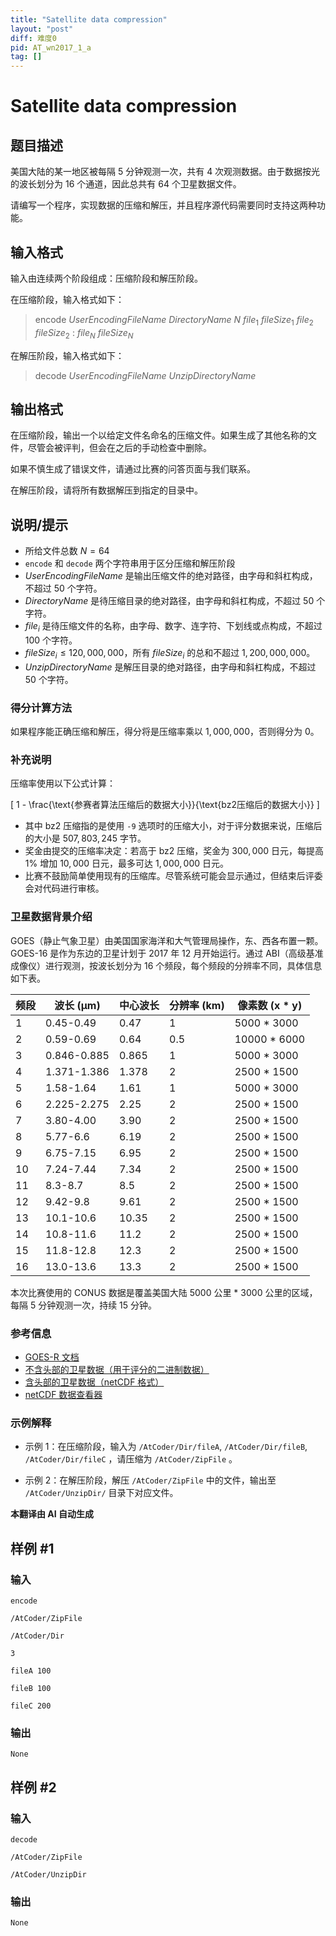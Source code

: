 ```yaml
---
title: "Satellite data compression"
layout: "post"
diff: 难度0
pid: AT_wn2017_1_a
tag: []
---
```


# Satellite data compression

## 题目描述

美国大陆的某一地区被每隔 $5$ 分钟观测一次，共有 $4$ 次观测数据。由于数据按光的波长划分为 $16$ 个通道，因此总共有 $64$ 个卫星数据文件。

请编写一个程序，实现数据的压缩和解压，并且程序源代码需要同时支持这两种功能。

## 输入格式

输入由连续两个阶段组成：压缩阶段和解压阶段。

在压缩阶段，输入格式如下：

> encode $UserEncodingFileName$ $DirectoryName$ $N$ $file_1$ $fileSize_1$ $file_2$ $fileSize_2$ : $file_N$ $fileSize_N$

在解压阶段，输入格式如下：

> decode $UserEncodingFileName$ $UnzipDirectoryName$

## 输出格式

在压缩阶段，输出一个以给定文件名命名的压缩文件。如果生成了其他名称的文件，尽管会被评判，但会在之后的手动检查中删除。

如果不慎生成了错误文件，请通过比赛的问答页面与我们联系。

在解压阶段，请将所有数据解压到指定的目录中。

## 说明/提示

- 所给文件总数 $N = 64$
- `encode` 和 `decode` 两个字符串用于区分压缩和解压阶段
- $UserEncodingFileName$ 是输出压缩文件的绝对路径，由字母和斜杠构成，不超过 $50$ 个字符。
- $DirectoryName$ 是待压缩目录的绝对路径，由字母和斜杠构成，不超过 $50$ 个字符。
- $file_i$ 是待压缩文件的名称，由字母、数字、连字符、下划线或点构成，不超过 $100$ 个字符。
- $fileSize_i \leq 120,000,000$，所有 $fileSize_i$ 的总和不超过 $1,200,000,000$。
- $UnzipDirectoryName$ 是解压目录的绝对路径，由字母和斜杠构成，不超过 $50$ 个字符。

### 得分计算方法

如果程序能正确压缩和解压，得分将是压缩率乘以 $1,000,000$，否则得分为 $0$。

### 补充说明

压缩率使用以下公式计算：

\[ 
1 - \frac{\text{参赛者算法压缩后的数据大小}}{\text{bz2压缩后的数据大小}} 
\]

- 其中 bz2 压缩指的是使用 `-9` 选项时的压缩大小，对于评分数据来说，压缩后的大小是 $507,803,245$ 字节。
- 奖金由提交的压缩率决定：若高于 bz2 压缩，奖金为 $300,000$ 日元，每提高 $1\%$ 增加 $10,000$ 日元，最多可达 $1,000,000$ 日元。
- 比赛不鼓励简单使用现有的压缩库。尽管系统可能会显示通过，但结束后评委会对代码进行审核。

### 卫星数据背景介绍

GOES（静止气象卫星）由美国国家海洋和大气管理局操作，东、西各布置一颗。GOES-16 是作为东边的卫星计划于 2017 年 12 月开始运行。通过 ABI（高级基准成像仪）进行观测，按波长划分为 $16$ 个频段，每个频段的分辨率不同，具体信息如下表。

| 频段 | 波长 (μm) | 中心波长 | 分辨率 (km) | 像素数 (x * y) |
| --- | --- | --- | --- | --- |
| 1 | 0.45-0.49 | 0.47 | 1 | 5000 * 3000 |
| 2 | 0.59-0.69 | 0.64 | 0.5 | 10000 * 6000 |
| 3 | 0.846-0.885 | 0.865 | 1 | 5000 * 3000 |
| 4 | 1.371-1.386 | 1.378 | 2 | 2500 * 1500 |
| 5 | 1.58-1.64 | 1.61 | 1 | 5000 * 3000 |
| 6 | 2.225-2.275 | 2.25 | 2 | 2500 * 1500 |
| 7 | 3.80-4.00 | 3.90 | 2 | 2500 * 1500 |
| 8 | 5.77-6.6 | 6.19 | 2 | 2500 * 1500 |
| 9 | 6.75-7.15 | 6.95 | 2 | 2500 * 1500 |
| 10 | 7.24-7.44 | 7.34 | 2 | 2500 * 1500 |
| 11 | 8.3-8.7 | 8.5 | 2 | 2500 * 1500 |
| 12 | 9.42-9.8 | 9.61 | 2 | 2500 * 1500 |
| 13 | 10.1-10.6 | 10.35 | 2 | 2500 * 1500 |
| 14 | 10.8-11.6 | 11.2 | 2 | 2500 * 1500 |
| 15 | 11.8-12.8 | 12.3 | 2 | 2500 * 1500 |
| 16 | 13.0-13.6 | 13.3 | 2 | 2500 * 1500 |

本次比赛使用的 CONUS 数据是覆盖美国大陆 5000 公里 * 3000 公里的区域，每隔 5 分钟观测一次，持续 15 分钟。

### 参考信息

- [GOES-R 文档](http://www.goes-r.gov/resources/docs.html)
- [不含头部的卫星数据（用于评分的二进制数据）](https://s3-ap-northeast-1.amazonaws.com/wni-pgcontest/ContestData/bin_4obs.tar.bz2)
- [含头部的卫星数据（netCDF 格式）](https://s3-ap-northeast-1.amazonaws.com/wni-pgcontest/ContestData/original.tar.bz2)
- [netCDF 数据查看器](https://www.giss.nasa.gov/tools/panoply/)

### 示例解释

- 示例 1：在压缩阶段，输入为 `/AtCoder/Dir/fileA`, `/AtCoder/Dir/fileB`, `/AtCoder/Dir/fileC` ，请压缩为 `/AtCoder/ZipFile` 。
  
- 示例 2：在解压阶段，解压 `/AtCoder/ZipFile` 中的文件，输出至 `/AtCoder/UnzipDir/` 目录下对应文件。

 **本翻译由 AI 自动生成**

## 样例 #1

### 输入

```
encode
/AtCoder/ZipFile
/AtCoder/Dir
3
fileA 100
fileB 100
fileC 200
```

### 输出

```
None
```

## 样例 #2

### 输入

```
decode
/AtCoder/ZipFile
/AtCoder/UnzipDir
```

### 输出

```
None
```

